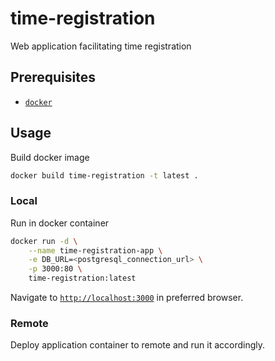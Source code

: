 # time-registration

Web application facilitating time registration

## Prerequisites

- [`docker`](https://www.docker.com/community-edition)

## Usage

Build docker image

```bash
docker build time-registration -t latest .
```

### Local

Run in docker container

```bash
docker run -d \
	--name time-registration-app \
	-e DB_URL=<postgresql_connection_url> \
	-p 3000:80 \
	time-registration:latest
```

Navigate to [`http://localhost:3000`](http://localhost:3000) in preferred browser.

### Remote

Deploy application container to remote and run it accordingly.
